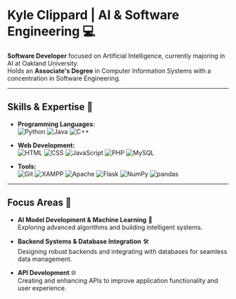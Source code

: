 # Kyle Clippard | AI & Software Engineering 💻

**Software Developer** focused on Artificial Intelligence, currently majoring in AI at Oakland University.  
Holds an **Associate's Degree** in Computer Information Systems with a concentration in Software Engineering.

---

## Skills & Expertise 🔧

- **Programming Languages:**  
  ![Python](https://img.shields.io/badge/-Python-3776AB?style=flat-square&logo=python&logoColor=white) 
  ![Java](https://img.shields.io/badge/-Java-007396?style=flat-square&logo=java&logoColor=white) 
  ![C++](https://img.shields.io/badge/-C++-00599C?style=flat-square&logo=c%2B%2B&logoColor=white)

- **Web Development:**  
  ![HTML](https://img.shields.io/badge/-HTML5-E34F26?style=flat-square&logo=html5&logoColor=white) 
  ![CSS](https://img.shields.io/badge/-CSS3-1572B6?style=flat-square&logo=css3&logoColor=white) 
  ![JavaScript](https://img.shields.io/badge/-JavaScript-F7DF1E?style=flat-square&logo=javascript&logoColor=black) 
  ![PHP](https://img.shields.io/badge/-PHP-777BB4?style=flat-square&logo=php&logoColor=white) 
  ![MySQL](https://img.shields.io/badge/-MySQL-4479A1?style=flat-square&logo=mysql&logoColor=white)

- **Tools:**  
  ![Git](https://img.shields.io/badge/-Git-F05032?style=flat-square&logo=git&logoColor=white) 
  ![XAMPP](https://img.shields.io/badge/-XAMPP-FB7A24?style=flat-square&logo=xampp&logoColor=white) 
  ![Apache](https://img.shields.io/badge/-Apache-D22128?style=flat-square&logo=apache&logoColor=white) 
  ![Flask](https://img.shields.io/badge/-Flask-000000?style=flat-square&logo=flask&logoColor=white) 
  ![NumPy](https://img.shields.io/badge/-NumPy-013B57?style=flat-square&logo=numpy&logoColor=white) 
  ![pandas](https://img.shields.io/badge/-pandas-150458?style=flat-square&logo=pandas&logoColor=white)

---

## Focus Areas 🎯

- **AI Model Development & Machine Learning** 🤖  
  Exploring advanced algorithms and building intelligent systems.

- **Backend Systems & Database Integration** 🛠️  
  Designing robust backends and integrating with databases for seamless data management.

- **API Development** 🌐  
  Creating and enhancing APIs to improve application functionality and user experience.

